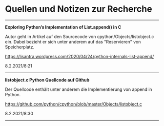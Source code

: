# Quellen und Notizen zur Recherche
---
**Exploring Python’s Implementation of List.append() in C**

Autor geht in Artikel auf den Sourcecode von cpython/Objects/listobject.c ein.
Dabei bezieht er sich unter anderem auf das "Reservieren" von Speicherplatz.

https://lisantra.wordpress.com/2020/04/24/python-internals-list-append/

8.2.2021/8:21

---

**listobject.c Python Quellcode auf Github**

Der Quellcode enthält unter anderem die Implementierung von append in Python.

https://github.com/python/cpython/blob/master/Objects/listobject.c

8.2.2021/8:30

---